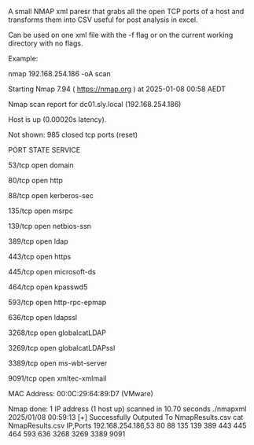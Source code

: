 A small NMAP xml paresr that grabs all the open TCP ports of a host and transforms them into CSV useful for post analysis in excel. 

Can be used on one xml file with the -f flag or on the current working directory with no flags.

Example:

nmap 192.168.254.186 -oA scan

Starting Nmap 7.94 ( https://nmap.org ) at 2025-01-08 00:58 AEDT

Nmap scan report for dc01.sly.local (192.168.254.186)

Host is up (0.00020s latency).

Not shown: 985 closed tcp ports (reset)

PORT     STATE SERVICE

53/tcp   open  domain

80/tcp   open  http

88/tcp   open  kerberos-sec

135/tcp  open  msrpc

139/tcp  open  netbios-ssn

389/tcp  open  ldap

443/tcp  open  https

445/tcp  open  microsoft-ds

464/tcp  open  kpasswd5

593/tcp  open  http-rpc-epmap

636/tcp  open  ldapssl

3268/tcp open  globalcatLDAP

3269/tcp open  globalcatLDAPssl

3389/tcp open  ms-wbt-server

9091/tcp open  xmltec-xmlmail

MAC Address: 00:0C:29:64:89:D7 (VMware)

Nmap done: 1 IP address (1 host up) scanned in 10.70 seconds
./nmapxml
2025/01/08 00:59:13 [+] Successfully Outputed To NmapResults.csv
cat NmapResults.csv 
IP,Ports
192.168.254.186,53 80 88 135 139 389 443 445 464 593 636 3268 3269 3389 9091

